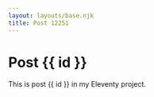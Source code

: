 ```yaml
---
layout: layouts/base.njk
title: Post 12251
---
```


# Post {{ id }}

This is post {{ id }} in my Eleventy project.
